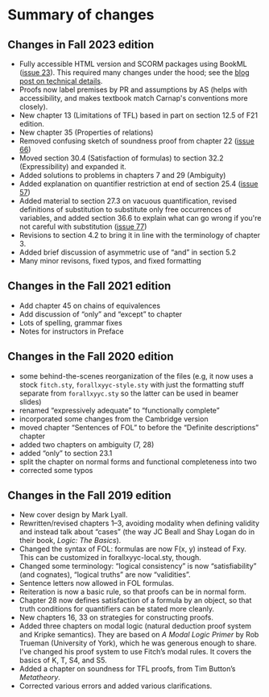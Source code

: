 # Summary of changes

## Changes in Fall 2023 edition

- Fully accessible HTML version and SCORM packages using BookML
  ([issue 23](https://github.com/rzach/forallx-yyc/issues/23)). This
  required many changes under the hood; see the [blog post on
  technical
  details](https://richardzach.org/2023/07/converting-latex-to-html-technical-notes/).
- Proofs now label premises by
  PR and assumptions by AS (helps with accessibility, and makes
  textbook match Carnap's conventions more closely).
- New chapter 13 (Limitations of TFL) based in part on section 12.5 of
  F21 edition.
- New chapter 35 (Properties of relations)
- Removed confusing sketch of soundness proof from chapter 22 ([issue
  66](https://github.com/rzach/forallx-yyc/issues/66))
- Moved section 30.4 (Satisfaction of formulas) to section 32.2
  (Expressibility) and expanded it.
- Added solutions to problems in chapters 7 and 29 (Ambiguity)
- Added explanation on quantifier restriction at end of section 25.4
  ([issue 57](https://github.com/rzach/forallx-yyc/issues/57))
- Added material to section 27.3 on vacuous quantification, revised
  definitions of substitution to substitute only free occurrences of
  variables, and added section 36.6 to explain what can go wrong if
  you're not careful with substitution ([issue
  77](https://github.com/rzach/forallx-yyc/issues/77))
- Revisions to section 4.2 to bring it in line with the terminology of
  chapter 3.
- Added brief discussion of asymmetric use of “and” in section 5.2
- Many minor revisons, fixed typos, and fixed formatting

## Changes in the Fall 2021 edition

- Add chapter 45 on chains of equivalences
- Add discussion of “only” and “except” to chapter
- Lots of spelling, grammar fixes
- Notes for instructors in Preface

## Changes in the Fall 2020 edition

- some behind-the-scenes reorganization of the files (e.g, it now
  uses a stock `fitch.sty`, `forallxyyc-style.sty` with just the
  formatting stuff separate from `forallxyyc.sty` so the latter can
  be used in beamer slides)
- renamed “expressively adequate” to “functionally complete”
- incorporated some changes from the Cambridge version
- moved chapter “Sentences of FOL” to before the “Definite
  descriptions” chapter
- added two chapters on ambiguity (7, 28)
- added “only” to section 23.1
- split the chapter on normal forms and functional completeness into
  two
- corrected some typos

## Changes in the Fall 2019 edition

-  New cover design by Mark Lyall.
-  Rewritten/revised chapters 1–3, avoiding modality when defining
   validity and instead talk about “cases” (the way JC Beall and Shay
   Logan do in their book, _Logic: The Basics_).
-  Changed the syntax of FOL: formulas are now F(x, y) instead of Fxy.
   This can be customized in forallxyyc-local.sty, though.
-  Changed some terminology: “logical consistency” is now
   “satisfiability” (and cognates), “logical truths” are now
   “validities”.
-  Sentence letters now allowed in FOL formulas.
-  Reiteration is now a basic rule, so that proofs can be in normal
   form.
-  Chapter 28 now defines satisfaction of a formula by an object, so
   that truth conditions for quantifiers can be stated more cleanly.
-  New chapters 16, 33 on strategies for constructing proofs.
-  Added three chapters on modal logic (natural deduction proof system
   and Kripke semantics). They are based on _A Modal Logic Primer_ by
   Rob Trueman (University of York), which he was generous enough to
   share. I’ve changed his proof system to use Fitch’s modal rules. It
   covers the basics of K, T, S4, and S5.
-  Added a chapter on soundness for TFL proofs, from Tim Button’s
   _Metatheory_.
-  Corrected various errors and added various clarifications.